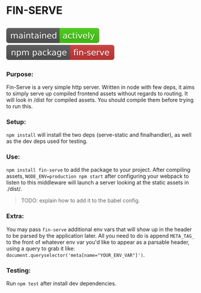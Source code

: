 # FIN-SERVE

[![Maintenance status](https://raw.githubusercontent.com/one19/project-status/master/cache/fin-serve/maintained.svg?sanitize=true)](https://github.com/one19/project-status) [![published on npm!](https://raw.githubusercontent.com/one19/project-status/master/cache/fin-serve/npm.svg?sanitize=true)](https://www.npmjs.com/package/fin-serve)
---

### Purpose:

Fin-Serve is a very simple http server. Written in node with few deps, it aims to simply serve up compiled frontend assets without regards to routing.
It will look in /dist for compiled assets. You should compile them before trying to run this.

### Setup:

`npm install` will install the two deps (serve-static and finalhandler), as well as the dev deps used for testing.

### Use:

`npm install fin-serve` to add the package to your project. After compiling assets, `NODE_ENV=production npm start` after configuring your webpack to listen to this middleware will launch a server looking at the static assets in ./dist/.
> TODO: explain how to add it to the babel config.

### Extra:
You may pass `fin-serve` additional env vars that will show up in the header to be parsed by the application later. All you need to do is append `META_TAG_` to the front of whatever env var you'd like to appear as a parsable header, using a query to grab it like: `document.queryselector('meta[name="YOUR_ENV_VAR"]')`.

### Testing:

Run `npm test` after install dev dependencies.
